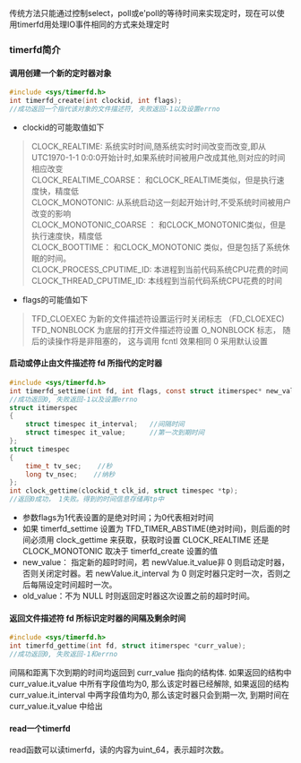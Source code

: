 传统方法只能通过控制select，poll或e'poll的等待时间来实现定时，现在可以使用timerfd用处理IO事件相同的方式来处理定时

### timerfd简介
#### 调用创建一个新的定时器对象 
```cpp
#include <sys/timerfd.h>
int timerfd_create(int clockid, int flags);
//成功返回一个指代该对象的文件描述符, 失败返回-1以及设置errno
```
* clockid的可能取值如下
>CLOCK_REALTIME:                 系统实时时间,随系统实时时间改变而改变,即从UTC1970-1-1 0:0:0开始计时,如果系统时间被用户改成其他,则对应的时间相应改变  
>CLOCK_REALTIME_COARSE：          和CLOCK_REALTIME类似，但是执行速度快，精度低  
>CLOCK_MONOTONIC:                 从系统启动这一刻起开始计时,不受系统时间被用户改变的影响  
>CLOCK_MONOTONIC_COARSE ：        和CLOCK_MONOTONIC类似，但是执行速度快，精度低  
>CLOCK_BOOTTIME：                和CLOCK_MONOTONIC 类似，但是包括了系统休眠的时间。  
>CLOCK_PROCESS_CPUTIME_ID:       本进程到当前代码系统CPU花费的时间  
>CLOCK_THREAD_CPUTIME_ID:        本线程到当前代码系统CPU花费的时间  

* flags的可能值如下
>TFD_CLOEXEC 为新的文件描述符设置运行时关闭标志 （FD_CLOEXEC)
>TFD_NONBLOCK 为底层的打开文件描述符设置 O_NONBLOCK 标志， 随后的读操作将是非阻塞的， 这与调用 fcntl 效果相同
>0 采用默认设置

#### 启动或停止由文件描述符 fd 所指代的定时器
```c
#include <sys/timerfd.h>
int timerfd_settime(int fd, int flags, const struct itimerspec* new_value, struct itimerspec* old_value);
//成功返回0, 失败返回-1以及设置errno
struct itimerspec 
{
    struct timespec it_interval;   //间隔时间
    struct timespec it_value;      //第一次到期时间
};
struct timespec 
{
    time_t tv_sec;    //秒
    long tv_nsec;    //纳秒
}; 
int clock_gettime(clockid_t clk_id, struct timespec *tp);
//返回0成功， 1失败。得到的时间信息存储再tp中
```
* 参数flags为1代表设置的是绝对时间；为0代表相对时间
* 如果 timerfd_settime 设置为 TFD_TIMER_ABSTIME(绝对时间)，则后面的时间必须用 clock_gettime 来获取，获取时设置 CLOCK_REALTIME 还是 CLOCK_MONOTONIC 取决于 timerfd_create 设置的值
* new_value： 指定新的超时时间，若 newValue.it_value非 0 则启动定时器，否则关闭定时器。若 newValue.it_interval 为 0 则定时器只定时一次，否则之后每隔设定时间超时一次。
* old_value：不为 NULL 时则返回定时器这次设置之前的超时时间。


#### 返回文件描述符 fd 所标识定时器的间隔及剩余时间
```cpp
#include <sys/timerfd.h>
int timerfd_gettime(int fd, struct itimerspec *curr_value);
//成功返回0, 失败返回-1和errno
```
间隔和距离下次到期的时间均返回到 curr_value 指向的结构体.
如果返回的结构中 curr_value.it_value 中所有字段值均为0, 那么该定时器已经解除, 如果返回的结构 curr_value.it_interval 中两字段值均为0, 那么该定时器只会到期一次, 到期时间在 curr_value.it_value 中给出

#### read一个timerfd
read函数可以读timerfd，读的内容为uint_64，表示超时次数。